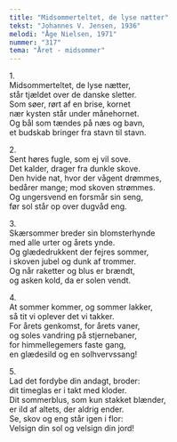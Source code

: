 ```yaml
---
title: "Midsommerteltet, de lyse nætter"
tekst: "Johannes V. Jensen, 1936"
melodi: "Åge Nielsen, 1971"
nummer: "317"
tema: "Året - midsommer"
---
```

1\.\
Midsommerteltet, de lyse nætter,<br>
står tjældet over de danske sletter.<br>
Som søer, rørt af en brise, kornet<br>
nær kysten står under månehornet.<br>
Og bål som tændes på næs og bavn,<br>
et budskab bringer fra stavn til stavn.<br>

2\.\
Sent høres fugle, som ej vil sove.<br>
Det kalder, drager fra dunkle skove.<br>
Den hvide nat, hvor der vågent drømmes,<br>
bedårer mange; mod skoven strømmes.<br>
Og ungersvend en forsmår sin seng,<br>
før sol står op over dugvåd eng.<br>

3\.\
Skærsommer breder sin blomsterhynde<br>
med alle urter og årets ynde.<br>
Og glædedrukkent der fejres sommer,<br>
i skoven jubel og dunk af trommer.<br>
Og når raketter og blus er brændt,<br>
og asken kold, da er solen vendt.<br>

4\.\
At sommer kommer, og sommer lakker,<br>
så tit vi oplever det vi takker.<br>
For årets genkomst, for årets vaner,<br>
og soles vandring på stjernebaner,<br>
for himmellegemers faste gang,<br>
en glædesild og en solhvervssang!<br>

5\.\
Lad det fordybe din andagt, broder:<br>
dit timeglas er i takt med kloder.<br>
Dit sommerblus, som kun stakket blænder,<br>
er ild af altets, der aldrig ender.<br>
Se, skov og eng står igen i flor:<br>
Velsign din sol og velsign din jord!<br>
